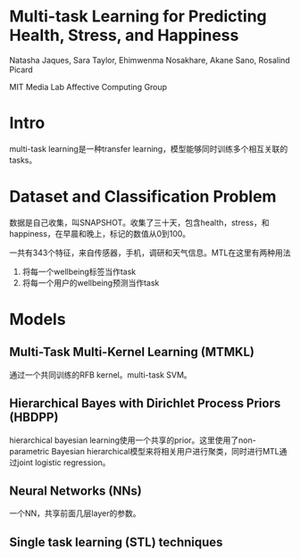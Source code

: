 # Multi-task Learning for Predicting Health, Stress, and Happiness

Natasha Jaques, Sara Taylor, Ehimwenma Nosakhare, Akane Sano, Rosalind Picard

MIT Media Lab Affective Computing Group

# Intro

multi-task learning是一种transfer learning，模型能够同时训练多个相互关联的tasks。

# Dataset and Classification Problem

数据是自己收集，叫SNAPSHOT。收集了三十天，包含health，stress，和happiness，在早晨和晚上，标记的数值从0到100。

一共有343个特征，来自传感器，手机，调研和天气信息。MTL在这里有两种用法

1. 将每一个wellbeing标签当作task
2. 将每一个用户的wellbeing预测当作task

# Models

## Multi-Task Multi-Kernel Learning (MTMKL)

通过一个共同训练的RFB kernel。multi-task SVM。

## Hierarchical Bayes with Dirichlet Process Priors (HBDPP)

hierarchical bayesian learning使用一个共享的prior。这里使用了non-parametric Bayesian hierarchical模型来将相关用户进行聚类，同时进行MTL通过joint logistic regression。

## Neural Networks (NNs)

一个NN，共享前面几层layer的参数。

## Single task learning (STL) techniques